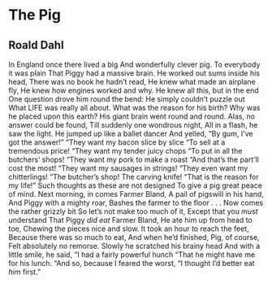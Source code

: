 # The Pig
## Roald Dahl
In England once there lived a big
And wonderfully clever pig.
To everybody it was plain
That Piggy had a massive brain.
He worked out sums inside his head,
There was no book he hadn’t read,
He knew what made an airplane fly,
He knew how engines worked and why.
He knew all this, but in the end
One question drove him round the bend:
He simply couldn’t puzzle out
What LIFE was really all about.
What was the reason for his birth?
Why was he placed upon this earth?
His giant brain went round and round.
Alas, no answer could be found,
Till suddenly one wondrous night,
All in a flash, he saw the light.
He jumped up like a ballet dancer
And yelled, “By gum, I’ve got the answer!”
“They want my bacon slice by slice
“To sell at a tremendous price!
“They want my tender juicy chops
“To put in all the butchers’ shops!
“They want my pork to make a roast
“And that’s the part’ll cost the most!
“They want my sausages in strings!
“They even want my chitterlings!
“The butcher’s shop! The carving knife!
“That is the reason for my life!”
Such thoughts as these are not designed
To give a pig great peace of mind.
Next morning, in comes Farmer Bland,
A pail of pigswill in his hand,
And Piggy with a mighty roar,
Bashes the farmer to the floor . . .
Now comes the rather grizzly bit
So let’s not make too much of it,
Except that you _must_ understand
That Piggy _did eat_ Farmer Bland,
He ate him up from head to toe,
Chewing the pieces nice and slow.
It took an hour to reach the feet,
Because there was so much to eat,
And when he’d finished, Pig, of course,
Felt absolutely no remorse.
Slowly he scratched his brainy head
And with a little smile, he said,
“I had a fairly powerful hunch
“That he might have me for his lunch.
“And so, because I feared the worst,
“I thought I’d better eat _him_ first.”